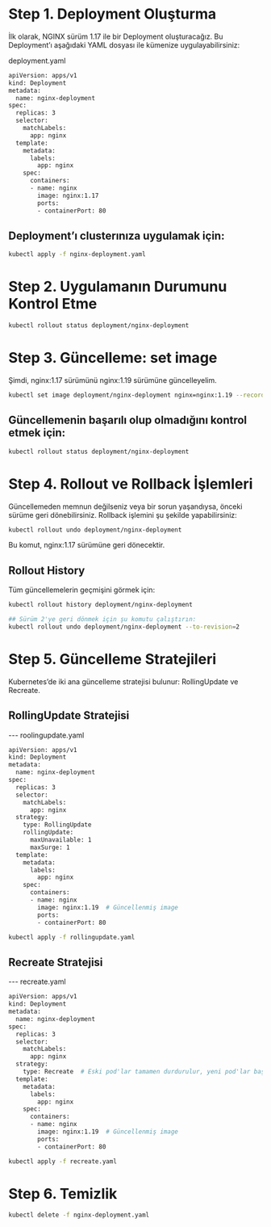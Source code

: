 # Step 1. Deployment Oluşturma
İlk olarak, NGINX sürüm 1.17 ile bir Deployment oluşturacağız. Bu Deployment’ı aşağıdaki YAML dosyası ile kümenize uygulayabilirsiniz:

deployment.yaml
```bash 
apiVersion: apps/v1
kind: Deployment
metadata:
  name: nginx-deployment
spec:
  replicas: 3
  selector:
    matchLabels:
      app: nginx
  template:
    metadata:
      labels:
        app: nginx
    spec:
      containers:
      - name: nginx
        image: nginx:1.17
        ports:
        - containerPort: 80

```
## Deployment’ı clusterınıza uygulamak için:
```bash 
kubectl apply -f nginx-deployment.yaml
```

# Step 2. Uygulamanın Durumunu Kontrol Etme
```bash 
kubectl rollout status deployment/nginx-deployment
```
# Step 3. Güncelleme: set image
Şimdi, nginx:1.17 sürümünü nginx:1.19 sürümüne güncelleyelim.
```bash 
kubectl set image deployment/nginx-deployment nginx=nginx:1.19 --record
```
## Güncellemenin başarılı olup olmadığını kontrol etmek için:
```bash 
kubectl rollout status deployment/nginx-deployment
```
# Step 4. Rollout ve Rollback İşlemleri
Güncellemeden memnun değilseniz veya bir sorun yaşandıysa, önceki sürüme geri dönebilirsiniz. Rollback işlemini şu şekilde yapabilirsiniz:
```bash 
kubectl rollout undo deployment/nginx-deployment
```
Bu komut, nginx:1.17 sürümüne geri dönecektir.

## Rollout History
Tüm güncellemelerin geçmişini görmek için:
```bash 
kubectl rollout history deployment/nginx-deployment
```
```bash
## Sürüm 2'ye geri dönmek için şu komutu çalıştırın:
kubectl rollout undo deployment/nginx-deployment --to-revision=2
```
# Step 5. Güncelleme Stratejileri
Kubernetes’de iki ana güncelleme stratejisi bulunur: RollingUpdate ve Recreate.

## RollingUpdate Stratejisi
--- roolingupdate.yaml
```bash 
apiVersion: apps/v1
kind: Deployment
metadata:
  name: nginx-deployment
spec:
  replicas: 3
  selector:
    matchLabels:
      app: nginx
  strategy:
    type: RollingUpdate
    rollingUpdate:
      maxUnavailable: 1
      maxSurge: 1
  template:
    metadata:
      labels:
        app: nginx
    spec:
      containers:
      - name: nginx
        image: nginx:1.19  # Güncellenmiş image
        ports:
        - containerPort: 80
```
```bash 
kubectl apply -f rollingupdate.yaml
```
## Recreate Stratejisi
--- recreate.yaml
```bash 
apiVersion: apps/v1
kind: Deployment
metadata:
  name: nginx-deployment
spec:
  replicas: 3
  selector:
    matchLabels:
      app: nginx
  strategy:
    type: Recreate  # Eski pod'lar tamamen durdurulur, yeni pod'lar başlatılır
  template:
    metadata:
      labels:
        app: nginx
    spec:
      containers:
      - name: nginx
        image: nginx:1.19  # Güncellenmiş image
        ports:
        - containerPort: 80
```
```bash 
kubectl apply -f recreate.yaml
```
# Step 6. Temizlik
```bash 
kubectl delete -f nginx-deployment.yaml
```